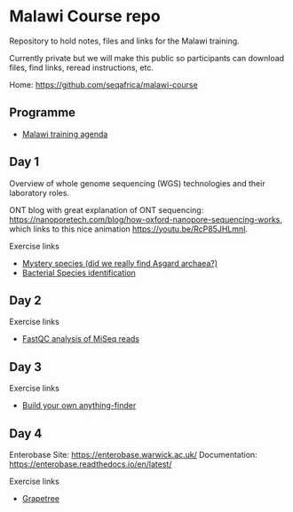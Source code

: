# Malawi Course repo

Repository to hold notes, files and links for the Malawi training.

Currently private but we will make this public so participants can download files,
find links, reread instructions, etc.

Home: <https://github.com/seqafrica/malawi-course>


## Programme

 * [Malawi training agenda](Malawi_training_agenda_final.pdf)

## Day 1

Overview of whole genome sequencing (WGS) technologies and their laboratory roles.

ONT blog with great explanation of ONT sequencing: <https://nanoporetech.com/blog/how-oxford-nanopore-sequencing-works>,
which links to this nice animation <https://youtu.be/RcP85JHLmnI>.

Exercise links

 * [Mystery species (did we really find Asgard archaea?)](mystery/README.md)
 * [Bacterial Species identification](identify/README.md)

## Day 2

Exercise links

 * [FastQC analysis of MiSeq reads](fastqc/README.md)

## Day 3

Exercise links

 * [Build your own anything-finder](mydbfinder/README.md)

## Day 4

Enterobase Site: <https://enterobase.warwick.ac.uk/>
Documentation: <https://enterobase.readthedocs.io/en/latest/>

Exercise links

 * [Grapetree](grapetree/README.md)

